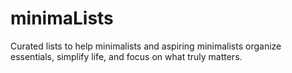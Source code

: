 # minimaLists
Curated lists to help minimalists and aspiring minimalists organize essentials, simplify life, and focus on what truly matters.
